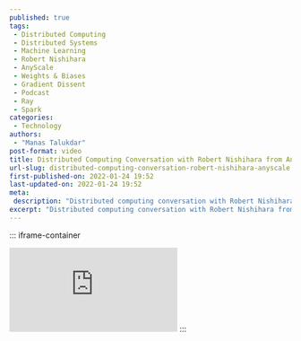 ```yaml
---
published: true
tags:
 - Distributed Computing
 - Distributed Systems
 - Machine Learning
 - Robert Nishihara
 - AnyScale
 - Weights & Biases
 - Gradient Dissent
 - Podcast
 - Ray
 - Spark
categories:
 - Technology
authors:
 - "Manas Talukdar"
post-format: video
title: Distributed Computing Conversation with Robert Nishihara from Anyscale
url-slug: distributed-computing-conversation-robert-nishihara-anyscale
first-published-on: 2022-01-24 19:52
last-updated-on: 2022-01-24 19:52
meta:
 description: "Distributed computing conversation with Robert Nishihara from Anyscale."
excerpt: "Distributed computing conversation with Robert Nishihara from Anyscale."
---
```


::: iframe-container
<iframe frameborder=0 src="https://www.youtube.com/embed/zRaWCFJcagI" allow="accelerometer; autoplay; clipboard-write; encrypted-media; gyroscope; picture-in-picture" allowfullscreen></iframe>
:::
